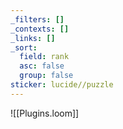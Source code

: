 ```yaml
---
_filters: []
_contexts: []
_links: []
_sort:
  field: rank
  asc: false
  group: false
sticker: lucide//puzzle
---
```

![[Plugins.loom]]